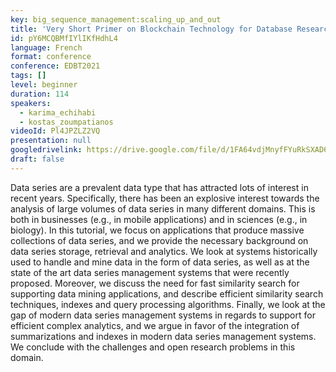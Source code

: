 ```yaml
---
key: big_sequence_management:scaling_up_and_out
title: 'Very Short Primer on Blockchain Technology for Database Researchers'
id: pY6MCQBMfIYlIKfHdhL4
language: French
format: conference
conference: EDBT2021
tags: []
level: beginner
duration: 114
speakers:
  - karima_echihabi
  - kostas_zoumpatianos
videoId: Pl4JPZLZ2VQ
presentation: null
googledrivelink: https://drive.google.com/file/d/1FA64vdjMnyfFYuRkSXAD6qCE5g3-oI3z/view?usp=sharing
draft: false
---
```

Data series are a prevalent data type that has attracted lots of interest in recent years. Specifically, there has been an explosive interest towards the analysis of large volumes of data series in many different domains. This is both in businesses (e.g., in mobile applications) and in sciences (e.g., in biology). In this tutorial, we focus on applications that produce massive collections of data series, and we provide the necessary background on data series storage, retrieval and analytics. We look at systems historically used to handle and mine data in the form of data series, as well as at the state of the art data series management systems that were recently proposed. Moreover, we discuss the need for fast similarity search for supporting data mining applications, and describe efficient similarity search techniques, indexes and query processing algorithms. Finally, we look at the gap of modern data series management systems in regards to support for efficient complex analytics, and we argue in favor of the integration of summarizations and indexes in modern data series management systems. We conclude with the challenges and open research problems in this domain.